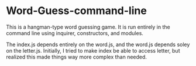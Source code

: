 # Word-Guess-command-line

This is a hangman-type word guessing game. It is run entirely in the command line using inquirer, constructors, and modules.

The index.js depends entirely on the word.js, and the word.js depends soley on the letter.js. Initially, I tried to make index be able to access letter, but realized this made things way more complex than needed. 

